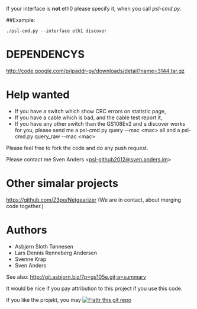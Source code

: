 


If your interface is **not** eth0 please specify it, when you call *psl-cmd.py*.

##Example:

    ./psl-cmd.py --interface eth1 discover

# DEPENDENCYS


http://code.google.com/p/ipaddr-py/downloads/detail?name=3144.tar.gz

# Help wanted

* If you have a switch which show CRC errors on statistic page,
* If you have a cable which is bad, and the cable test report it,
* If you have any other switch than the GS108Ev2 and a discover works for you, please send me a psl-cmd.py query --mac &lt;mac&gt; all and a psl-cmd.py query_raw --mac &lt;mac&gt; 

Please feel free to fork the code and do any push request.

Please contact me Sven Anders &lt;psl-github2012@sven.anders.im&gt;

# Other simalar projects

https://github.com/Z3po/Netgearizer (We are in contact, about merging code together.)

# Authors

* Asbjørn Sloth Tønnesen 
* Lars Dennis Renneberg Andersen
* Svenne Krap
* Sven Anders

See also: http://git.asbjorn.biz/?p=gs105e.git;a=summary

It would be nice if you pay attribution to this project if you use this code.

If you like the projekt, you may [![Flattr this git repo](http://api.flattr.com/button/flattr-badge-large.png)](https://flattr.com/submit/auto?user_id=tabacha&url=https://github.com/tabacha/ProSafeLinux&title=ProSafeLinux&language=&tags=github&category=software)